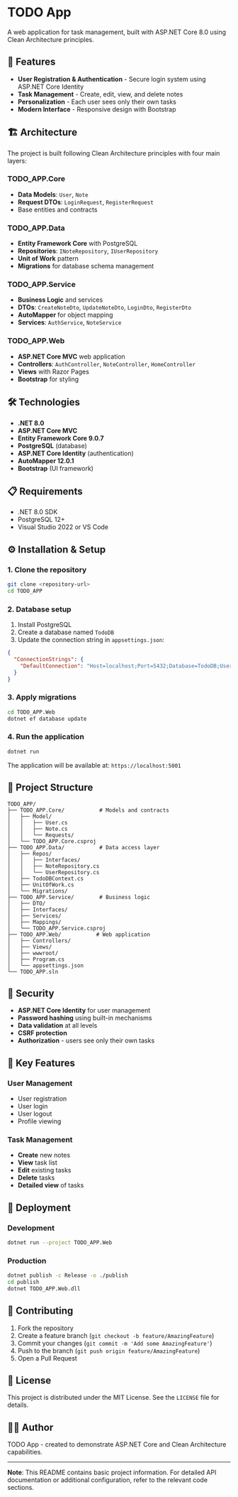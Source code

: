 # TODO App

A web application for task management, built with ASP.NET Core 8.0 using Clean Architecture principles.

## 🚀 Features

- **User Registration & Authentication** - Secure login system using ASP.NET Core Identity
- **Task Management** - Create, edit, view, and delete notes
- **Personalization** - Each user sees only their own tasks
- **Modern Interface** - Responsive design with Bootstrap

## 🏗️ Architecture

The project is built following Clean Architecture principles with four main layers:

### TODO_APP.Core
- **Data Models**: `User`, `Note`
- **Request DTOs**: `LoginRequest`, `RegisterRequest`
- Base entities and contracts

### TODO_APP.Data
- **Entity Framework Core** with PostgreSQL
- **Repositories**: `INoteRepository`, `IUserRepository`
- **Unit of Work** pattern
- **Migrations** for database schema management

### TODO_APP.Service
- **Business Logic** and services
- **DTOs**: `CreateNoteDto`, `UpdateNoteDto`, `LoginDto`, `RegisterDto`
- **AutoMapper** for object mapping
- **Services**: `AuthService`, `NoteService`

### TODO_APP.Web
- **ASP.NET Core MVC** web application
- **Controllers**: `AuthController`, `NoteController`, `HomeController`
- **Views** with Razor Pages
- **Bootstrap** for styling

## 🛠️ Technologies

- **.NET 8.0**
- **ASP.NET Core MVC**
- **Entity Framework Core 9.0.7**
- **PostgreSQL** (database)
- **ASP.NET Core Identity** (authentication)
- **AutoMapper 12.0.1**
- **Bootstrap** (UI framework)

## 📋 Requirements

- .NET 8.0 SDK
- PostgreSQL 12+
- Visual Studio 2022 or VS Code

## ⚙️ Installation & Setup

### 1. Clone the repository
```bash
git clone <repository-url>
cd TODO_APP
```

### 2. Database setup
1. Install PostgreSQL
2. Create a database named `TodoDB`
3. Update the connection string in `appsettings.json`:
```json
{
  "ConnectionStrings": {
    "DefaultConnection": "Host=localhost;Port=5432;Database=TodoDB;Username=your_username;Password=your_password;"
  }
}
```

### 3. Apply migrations
```bash
cd TODO_APP.Web
dotnet ef database update
```

### 4. Run the application
```bash
dotnet run
```

The application will be available at: `https://localhost:5001`

## 📁 Project Structure

```
TODO_APP/
├── TODO_APP.Core/           # Models and contracts
│   ├── Model/
│   │   ├── User.cs
│   │   ├── Note.cs
│   │   └── Requests/
│   └── TODO_APP.Core.csproj
├── TODO_APP.Data/           # Data access layer
│   ├── Repos/
│   │   ├── Interfaces/
│   │   ├── NoteRepository.cs
│   │   └── UserRepository.cs
│   ├── TodoDBContext.cs
│   ├── UnitOfWork.cs
│   └── Migrations/
├── TODO_APP.Service/        # Business logic
│   ├── DTO/
│   ├── Interfaces/
│   ├── Services/
│   ├── Mappings/
│   └── TODO_APP.Service.csproj
├── TODO_APP.Web/           # Web application
│   ├── Controllers/
│   ├── Views/
│   ├── wwwroot/
│   ├── Program.cs
│   └── appsettings.json
└── TODO_APP.sln
```

## 🔐 Security

- **ASP.NET Core Identity** for user management
- **Password hashing** using built-in mechanisms
- **Data validation** at all levels
- **CSRF protection**
- **Authorization** - users see only their own tasks

## 🎯 Key Features

### User Management
- User registration
- User login
- User logout
- Profile viewing

### Task Management
- **Create** new notes
- **View** task list
- **Edit** existing tasks
- **Delete** tasks
- **Detailed view** of tasks

## 🚀 Deployment

### Development
```bash
dotnet run --project TODO_APP.Web
```

### Production
```bash
dotnet publish -c Release -o ./publish
cd publish
dotnet TODO_APP.Web.dll
```

## 🤝 Contributing

1. Fork the repository
2. Create a feature branch (`git checkout -b feature/AmazingFeature`)
3. Commit your changes (`git commit -m 'Add some AmazingFeature'`)
4. Push to the branch (`git push origin feature/AmazingFeature`)
5. Open a Pull Request

## 📝 License

This project is distributed under the MIT License. See the `LICENSE` file for details.

## 👨‍💻 Author

TODO App - created to demonstrate ASP.NET Core and Clean Architecture capabilities.

---

**Note**: This README contains basic project information. For detailed API documentation or additional configuration, refer to the relevant code sections.
